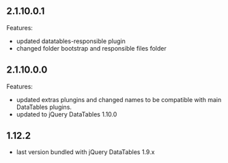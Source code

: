 ## 2.1.10.0.1

Features:
  - updated datatables-responsible plugin
  - changed folder bootstrap and responsible files folder

## 2.1.10.0.0

Features:
  - updated extras plungins and changed names to be compatible with main DataTables plugins.
  - updated to jQuery DataTables 1.10.0


## 1.12.2
  - last version bundled with jQuery DataTables 1.9.x
